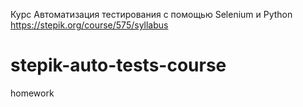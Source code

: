 Курс Автоматизация тестирования с помощью Selenium и Python
https://stepik.org/course/575/syllabus
# stepik-auto-tests-course
homework
